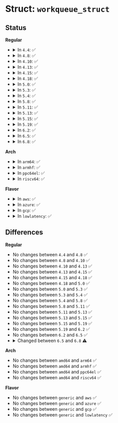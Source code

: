 # Struct: <code>workqueue_struct</code>

## Status
<b>Regular</b>
<ul>
<li>
<details>
<summary>In <code>4.4</code>: ✅</summary>

```c
struct workqueue_struct {
    struct list_head pwqs;
    struct list_head list;
    struct mutex mutex;
    int work_color;
    int flush_color;
    atomic_t nr_pwqs_to_flush;
    struct wq_flusher *first_flusher;
    struct list_head flusher_queue;
    struct list_head flusher_overflow;
    struct list_head maydays;
    struct worker *rescuer;
    int nr_drainers;
    int saved_max_active;
    struct workqueue_attrs *unbound_attrs;
    struct pool_workqueue *dfl_pwq;
    struct wq_device *wq_dev;
    char name[24];
    struct callback_head rcu;
    unsigned int flags;
    struct pool_workqueue *cpu_pwqs;
    struct pool_workqueue * numa_pwq_tbl[0];
};
```
</details>
</li>
<li>
<details>
<summary>In <code>4.8</code>: ✅</summary>

```c
struct workqueue_struct {
    struct list_head pwqs;
    struct list_head list;
    struct mutex mutex;
    int work_color;
    int flush_color;
    atomic_t nr_pwqs_to_flush;
    struct wq_flusher *first_flusher;
    struct list_head flusher_queue;
    struct list_head flusher_overflow;
    struct list_head maydays;
    struct worker *rescuer;
    int nr_drainers;
    int saved_max_active;
    struct workqueue_attrs *unbound_attrs;
    struct pool_workqueue *dfl_pwq;
    struct wq_device *wq_dev;
    char name[24];
    struct callback_head rcu;
    unsigned int flags;
    struct pool_workqueue *cpu_pwqs;
    struct pool_workqueue * numa_pwq_tbl[0];
};
```
</details>
</li>
<li>
<details>
<summary>In <code>4.10</code>: ✅</summary>

```c
struct workqueue_struct {
    struct list_head pwqs;
    struct list_head list;
    struct mutex mutex;
    int work_color;
    int flush_color;
    atomic_t nr_pwqs_to_flush;
    struct wq_flusher *first_flusher;
    struct list_head flusher_queue;
    struct list_head flusher_overflow;
    struct list_head maydays;
    struct worker *rescuer;
    int nr_drainers;
    int saved_max_active;
    struct workqueue_attrs *unbound_attrs;
    struct pool_workqueue *dfl_pwq;
    struct wq_device *wq_dev;
    char name[24];
    struct callback_head rcu;
    unsigned int flags;
    struct pool_workqueue *cpu_pwqs;
    struct pool_workqueue * numa_pwq_tbl[0];
};
```
</details>
</li>
<li>
<details>
<summary>In <code>4.13</code>: ✅</summary>

```c
struct workqueue_struct {
    struct list_head pwqs;
    struct list_head list;
    struct mutex mutex;
    int work_color;
    int flush_color;
    atomic_t nr_pwqs_to_flush;
    struct wq_flusher *first_flusher;
    struct list_head flusher_queue;
    struct list_head flusher_overflow;
    struct list_head maydays;
    struct worker *rescuer;
    int nr_drainers;
    int saved_max_active;
    struct workqueue_attrs *unbound_attrs;
    struct pool_workqueue *dfl_pwq;
    struct wq_device *wq_dev;
    char name[24];
    struct callback_head rcu;
    unsigned int flags;
    struct pool_workqueue *cpu_pwqs;
    struct pool_workqueue * numa_pwq_tbl[0];
};
```
</details>
</li>
<li>
<details>
<summary>In <code>4.15</code>: ✅</summary>

```c
struct workqueue_struct {
    struct list_head pwqs;
    struct list_head list;
    struct mutex mutex;
    int work_color;
    int flush_color;
    atomic_t nr_pwqs_to_flush;
    struct wq_flusher *first_flusher;
    struct list_head flusher_queue;
    struct list_head flusher_overflow;
    struct list_head maydays;
    struct worker *rescuer;
    int nr_drainers;
    int saved_max_active;
    struct workqueue_attrs *unbound_attrs;
    struct pool_workqueue *dfl_pwq;
    struct wq_device *wq_dev;
    char name[24];
    struct callback_head rcu;
    unsigned int flags;
    struct pool_workqueue *cpu_pwqs;
    struct pool_workqueue * numa_pwq_tbl[0];
};
```
</details>
</li>
<li>
<details>
<summary>In <code>4.18</code>: ✅</summary>

```c
struct workqueue_struct {
    struct list_head pwqs;
    struct list_head list;
    struct mutex mutex;
    int work_color;
    int flush_color;
    atomic_t nr_pwqs_to_flush;
    struct wq_flusher *first_flusher;
    struct list_head flusher_queue;
    struct list_head flusher_overflow;
    struct list_head maydays;
    struct worker *rescuer;
    int nr_drainers;
    int saved_max_active;
    struct workqueue_attrs *unbound_attrs;
    struct pool_workqueue *dfl_pwq;
    struct wq_device *wq_dev;
    char name[24];
    struct callback_head rcu;
    unsigned int flags;
    struct pool_workqueue *cpu_pwqs;
    struct pool_workqueue * numa_pwq_tbl[0];
};
```
</details>
</li>
<li>
<details>
<summary>In <code>5.0</code>: ✅</summary>

```c
struct workqueue_struct {
    struct list_head pwqs;
    struct list_head list;
    struct mutex mutex;
    int work_color;
    int flush_color;
    atomic_t nr_pwqs_to_flush;
    struct wq_flusher *first_flusher;
    struct list_head flusher_queue;
    struct list_head flusher_overflow;
    struct list_head maydays;
    struct worker *rescuer;
    int nr_drainers;
    int saved_max_active;
    struct workqueue_attrs *unbound_attrs;
    struct pool_workqueue *dfl_pwq;
    struct wq_device *wq_dev;
    char name[24];
    struct callback_head rcu;
    unsigned int flags;
    struct pool_workqueue *cpu_pwqs;
    struct pool_workqueue * numa_pwq_tbl[0];
};
```
</details>
</li>
<li>
<details>
<summary>In <code>5.3</code>: ✅</summary>

```c
struct workqueue_struct {
    struct list_head pwqs;
    struct list_head list;
    struct mutex mutex;
    int work_color;
    int flush_color;
    atomic_t nr_pwqs_to_flush;
    struct wq_flusher *first_flusher;
    struct list_head flusher_queue;
    struct list_head flusher_overflow;
    struct list_head maydays;
    struct worker *rescuer;
    int nr_drainers;
    int saved_max_active;
    struct workqueue_attrs *unbound_attrs;
    struct pool_workqueue *dfl_pwq;
    struct wq_device *wq_dev;
    char name[24];
    struct callback_head rcu;
    unsigned int flags;
    struct pool_workqueue *cpu_pwqs;
    struct pool_workqueue * numa_pwq_tbl[0];
};
```
</details>
</li>
<li>
<details>
<summary>In <code>5.4</code>: ✅</summary>

```c
struct workqueue_struct {
    struct list_head pwqs;
    struct list_head list;
    struct mutex mutex;
    int work_color;
    int flush_color;
    atomic_t nr_pwqs_to_flush;
    struct wq_flusher *first_flusher;
    struct list_head flusher_queue;
    struct list_head flusher_overflow;
    struct list_head maydays;
    struct worker *rescuer;
    int nr_drainers;
    int saved_max_active;
    struct workqueue_attrs *unbound_attrs;
    struct pool_workqueue *dfl_pwq;
    struct wq_device *wq_dev;
    char name[24];
    struct callback_head rcu;
    unsigned int flags;
    struct pool_workqueue *cpu_pwqs;
    struct pool_workqueue * numa_pwq_tbl[0];
};
```
</details>
</li>
<li>
<details>
<summary>In <code>5.8</code>: ✅</summary>

```c
struct workqueue_struct {
    struct list_head pwqs;
    struct list_head list;
    struct mutex mutex;
    int work_color;
    int flush_color;
    atomic_t nr_pwqs_to_flush;
    struct wq_flusher *first_flusher;
    struct list_head flusher_queue;
    struct list_head flusher_overflow;
    struct list_head maydays;
    struct worker *rescuer;
    int nr_drainers;
    int saved_max_active;
    struct workqueue_attrs *unbound_attrs;
    struct pool_workqueue *dfl_pwq;
    struct wq_device *wq_dev;
    char name[24];
    struct callback_head rcu;
    unsigned int flags;
    struct pool_workqueue *cpu_pwqs;
    struct pool_workqueue * numa_pwq_tbl[0];
};
```
</details>
</li>
<li>
<details>
<summary>In <code>5.11</code>: ✅</summary>

```c
struct workqueue_struct {
    struct list_head pwqs;
    struct list_head list;
    struct mutex mutex;
    int work_color;
    int flush_color;
    atomic_t nr_pwqs_to_flush;
    struct wq_flusher *first_flusher;
    struct list_head flusher_queue;
    struct list_head flusher_overflow;
    struct list_head maydays;
    struct worker *rescuer;
    int nr_drainers;
    int saved_max_active;
    struct workqueue_attrs *unbound_attrs;
    struct pool_workqueue *dfl_pwq;
    struct wq_device *wq_dev;
    char name[24];
    struct callback_head rcu;
    unsigned int flags;
    struct pool_workqueue *cpu_pwqs;
    struct pool_workqueue * numa_pwq_tbl[0];
};
```
</details>
</li>
<li>
<details>
<summary>In <code>5.13</code>: ✅</summary>

```c
struct workqueue_struct {
    struct list_head pwqs;
    struct list_head list;
    struct mutex mutex;
    int work_color;
    int flush_color;
    atomic_t nr_pwqs_to_flush;
    struct wq_flusher *first_flusher;
    struct list_head flusher_queue;
    struct list_head flusher_overflow;
    struct list_head maydays;
    struct worker *rescuer;
    int nr_drainers;
    int saved_max_active;
    struct workqueue_attrs *unbound_attrs;
    struct pool_workqueue *dfl_pwq;
    struct wq_device *wq_dev;
    char name[24];
    struct callback_head rcu;
    unsigned int flags;
    struct pool_workqueue *cpu_pwqs;
    struct pool_workqueue * numa_pwq_tbl[0];
};
```
</details>
</li>
<li>
<details>
<summary>In <code>5.15</code>: ✅</summary>

```c
struct workqueue_struct {
    struct list_head pwqs;
    struct list_head list;
    struct mutex mutex;
    int work_color;
    int flush_color;
    atomic_t nr_pwqs_to_flush;
    struct wq_flusher *first_flusher;
    struct list_head flusher_queue;
    struct list_head flusher_overflow;
    struct list_head maydays;
    struct worker *rescuer;
    int nr_drainers;
    int saved_max_active;
    struct workqueue_attrs *unbound_attrs;
    struct pool_workqueue *dfl_pwq;
    struct wq_device *wq_dev;
    char name[24];
    struct callback_head rcu;
    unsigned int flags;
    struct pool_workqueue *cpu_pwqs;
    struct pool_workqueue * numa_pwq_tbl[0];
};
```
</details>
</li>
<li>
<details>
<summary>In <code>5.19</code>: ✅</summary>

```c
struct workqueue_struct {
    struct list_head pwqs;
    struct list_head list;
    struct mutex mutex;
    int work_color;
    int flush_color;
    atomic_t nr_pwqs_to_flush;
    struct wq_flusher *first_flusher;
    struct list_head flusher_queue;
    struct list_head flusher_overflow;
    struct list_head maydays;
    struct worker *rescuer;
    int nr_drainers;
    int saved_max_active;
    struct workqueue_attrs *unbound_attrs;
    struct pool_workqueue *dfl_pwq;
    struct wq_device *wq_dev;
    char name[24];
    struct callback_head rcu;
    unsigned int flags;
    struct pool_workqueue *cpu_pwqs;
    struct pool_workqueue * numa_pwq_tbl[0];
};
```
</details>
</li>
<li>
<details>
<summary>In <code>6.2</code>: ✅</summary>

```c
struct workqueue_struct {
    struct list_head pwqs;
    struct list_head list;
    struct mutex mutex;
    int work_color;
    int flush_color;
    atomic_t nr_pwqs_to_flush;
    struct wq_flusher *first_flusher;
    struct list_head flusher_queue;
    struct list_head flusher_overflow;
    struct list_head maydays;
    struct worker *rescuer;
    int nr_drainers;
    int saved_max_active;
    struct workqueue_attrs *unbound_attrs;
    struct pool_workqueue *dfl_pwq;
    struct wq_device *wq_dev;
    char name[24];
    struct callback_head rcu;
    unsigned int flags;
    struct pool_workqueue *cpu_pwqs;
    struct pool_workqueue * numa_pwq_tbl[0];
};
```
</details>
</li>
<li>
<details>
<summary>In <code>6.5</code>: ✅</summary>

```c
struct workqueue_struct {
    struct list_head pwqs;
    struct list_head list;
    struct mutex mutex;
    int work_color;
    int flush_color;
    atomic_t nr_pwqs_to_flush;
    struct wq_flusher *first_flusher;
    struct list_head flusher_queue;
    struct list_head flusher_overflow;
    struct list_head maydays;
    struct worker *rescuer;
    int nr_drainers;
    int saved_max_active;
    struct workqueue_attrs *unbound_attrs;
    struct pool_workqueue *dfl_pwq;
    struct wq_device *wq_dev;
    char name[24];
    struct callback_head rcu;
    unsigned int flags;
    struct pool_workqueue *cpu_pwqs;
    struct pool_workqueue * numa_pwq_tbl[0];
};
```
</details>
</li>
<li>
<details>
<summary>In <code>6.8</code>: ✅</summary>

```c
struct workqueue_struct {
    struct list_head pwqs;
    struct list_head list;
    struct mutex mutex;
    int work_color;
    int flush_color;
    atomic_t nr_pwqs_to_flush;
    struct wq_flusher *first_flusher;
    struct list_head flusher_queue;
    struct list_head flusher_overflow;
    struct list_head maydays;
    struct worker *rescuer;
    int nr_drainers;
    int saved_max_active;
    struct workqueue_attrs *unbound_attrs;
    struct pool_workqueue *dfl_pwq;
    struct wq_device *wq_dev;
    char name[24];
    struct callback_head rcu;
    unsigned int flags;
    struct pool_workqueue **cpu_pwq;
};
```
</details>
</li>
</ul>
<b>Arch</b>
<ul>
<li>
<details>
<summary>In <code>arm64</code>: ✅</summary>

```c
struct workqueue_struct {
    struct list_head pwqs;
    struct list_head list;
    struct mutex mutex;
    int work_color;
    int flush_color;
    atomic_t nr_pwqs_to_flush;
    struct wq_flusher *first_flusher;
    struct list_head flusher_queue;
    struct list_head flusher_overflow;
    struct list_head maydays;
    struct worker *rescuer;
    int nr_drainers;
    int saved_max_active;
    struct workqueue_attrs *unbound_attrs;
    struct pool_workqueue *dfl_pwq;
    struct wq_device *wq_dev;
    char name[24];
    struct callback_head rcu;
    unsigned int flags;
    struct pool_workqueue *cpu_pwqs;
    struct pool_workqueue * numa_pwq_tbl[0];
};
```
</details>
</li>
<li>
<details>
<summary>In <code>armhf</code>: ✅</summary>

```c
struct workqueue_struct {
    struct list_head pwqs;
    struct list_head list;
    struct mutex mutex;
    int work_color;
    int flush_color;
    atomic_t nr_pwqs_to_flush;
    struct wq_flusher *first_flusher;
    struct list_head flusher_queue;
    struct list_head flusher_overflow;
    struct list_head maydays;
    struct worker *rescuer;
    int nr_drainers;
    int saved_max_active;
    struct workqueue_attrs *unbound_attrs;
    struct pool_workqueue *dfl_pwq;
    struct wq_device *wq_dev;
    char name[24];
    struct callback_head rcu;
    unsigned int flags;
    struct pool_workqueue *cpu_pwqs;
    struct pool_workqueue * numa_pwq_tbl[0];
};
```
</details>
</li>
<li>
<details>
<summary>In <code>ppc64el</code>: ✅</summary>

```c
struct workqueue_struct {
    struct list_head pwqs;
    struct list_head list;
    struct mutex mutex;
    int work_color;
    int flush_color;
    atomic_t nr_pwqs_to_flush;
    struct wq_flusher *first_flusher;
    struct list_head flusher_queue;
    struct list_head flusher_overflow;
    struct list_head maydays;
    struct worker *rescuer;
    int nr_drainers;
    int saved_max_active;
    struct workqueue_attrs *unbound_attrs;
    struct pool_workqueue *dfl_pwq;
    struct wq_device *wq_dev;
    char name[24];
    struct callback_head rcu;
    unsigned int flags;
    struct pool_workqueue *cpu_pwqs;
    struct pool_workqueue * numa_pwq_tbl[0];
};
```
</details>
</li>
<li>
<details>
<summary>In <code>riscv64</code>: ✅</summary>

```c
struct workqueue_struct {
    struct list_head pwqs;
    struct list_head list;
    struct mutex mutex;
    int work_color;
    int flush_color;
    atomic_t nr_pwqs_to_flush;
    struct wq_flusher *first_flusher;
    struct list_head flusher_queue;
    struct list_head flusher_overflow;
    struct list_head maydays;
    struct worker *rescuer;
    int nr_drainers;
    int saved_max_active;
    struct workqueue_attrs *unbound_attrs;
    struct pool_workqueue *dfl_pwq;
    struct wq_device *wq_dev;
    char name[24];
    struct callback_head rcu;
    unsigned int flags;
    struct pool_workqueue *cpu_pwqs;
    struct pool_workqueue * numa_pwq_tbl[0];
};
```
</details>
</li>
</ul>
<b>Flavor</b>
<ul>
<li>
<details>
<summary>In <code>aws</code>: ✅</summary>

```c
struct workqueue_struct {
    struct list_head pwqs;
    struct list_head list;
    struct mutex mutex;
    int work_color;
    int flush_color;
    atomic_t nr_pwqs_to_flush;
    struct wq_flusher *first_flusher;
    struct list_head flusher_queue;
    struct list_head flusher_overflow;
    struct list_head maydays;
    struct worker *rescuer;
    int nr_drainers;
    int saved_max_active;
    struct workqueue_attrs *unbound_attrs;
    struct pool_workqueue *dfl_pwq;
    struct wq_device *wq_dev;
    char name[24];
    struct callback_head rcu;
    unsigned int flags;
    struct pool_workqueue *cpu_pwqs;
    struct pool_workqueue * numa_pwq_tbl[0];
};
```
</details>
</li>
<li>
<details>
<summary>In <code>azure</code>: ✅</summary>

```c
struct workqueue_struct {
    struct list_head pwqs;
    struct list_head list;
    struct mutex mutex;
    int work_color;
    int flush_color;
    atomic_t nr_pwqs_to_flush;
    struct wq_flusher *first_flusher;
    struct list_head flusher_queue;
    struct list_head flusher_overflow;
    struct list_head maydays;
    struct worker *rescuer;
    int nr_drainers;
    int saved_max_active;
    struct workqueue_attrs *unbound_attrs;
    struct pool_workqueue *dfl_pwq;
    struct wq_device *wq_dev;
    char name[24];
    struct callback_head rcu;
    unsigned int flags;
    struct pool_workqueue *cpu_pwqs;
    struct pool_workqueue * numa_pwq_tbl[0];
};
```
</details>
</li>
<li>
<details>
<summary>In <code>gcp</code>: ✅</summary>

```c
struct workqueue_struct {
    struct list_head pwqs;
    struct list_head list;
    struct mutex mutex;
    int work_color;
    int flush_color;
    atomic_t nr_pwqs_to_flush;
    struct wq_flusher *first_flusher;
    struct list_head flusher_queue;
    struct list_head flusher_overflow;
    struct list_head maydays;
    struct worker *rescuer;
    int nr_drainers;
    int saved_max_active;
    struct workqueue_attrs *unbound_attrs;
    struct pool_workqueue *dfl_pwq;
    struct wq_device *wq_dev;
    char name[24];
    struct callback_head rcu;
    unsigned int flags;
    struct pool_workqueue *cpu_pwqs;
    struct pool_workqueue * numa_pwq_tbl[0];
};
```
</details>
</li>
<li>
<details>
<summary>In <code>lowlatency</code>: ✅</summary>

```c
struct workqueue_struct {
    struct list_head pwqs;
    struct list_head list;
    struct mutex mutex;
    int work_color;
    int flush_color;
    atomic_t nr_pwqs_to_flush;
    struct wq_flusher *first_flusher;
    struct list_head flusher_queue;
    struct list_head flusher_overflow;
    struct list_head maydays;
    struct worker *rescuer;
    int nr_drainers;
    int saved_max_active;
    struct workqueue_attrs *unbound_attrs;
    struct pool_workqueue *dfl_pwq;
    struct wq_device *wq_dev;
    char name[24];
    struct callback_head rcu;
    unsigned int flags;
    struct pool_workqueue *cpu_pwqs;
    struct pool_workqueue * numa_pwq_tbl[0];
};
```
</details>
</li>
</ul>

## Differences
<b>Regular</b>
<ul>
<li>
No changes between <code>4.4</code> and <code>4.8</code> ✅
</li>
<li>
No changes between <code>4.8</code> and <code>4.10</code> ✅
</li>
<li>
No changes between <code>4.10</code> and <code>4.13</code> ✅
</li>
<li>
No changes between <code>4.13</code> and <code>4.15</code> ✅
</li>
<li>
No changes between <code>4.15</code> and <code>4.18</code> ✅
</li>
<li>
No changes between <code>4.18</code> and <code>5.0</code> ✅
</li>
<li>
No changes between <code>5.0</code> and <code>5.3</code> ✅
</li>
<li>
No changes between <code>5.3</code> and <code>5.4</code> ✅
</li>
<li>
No changes between <code>5.4</code> and <code>5.8</code> ✅
</li>
<li>
No changes between <code>5.8</code> and <code>5.11</code> ✅
</li>
<li>
No changes between <code>5.11</code> and <code>5.13</code> ✅
</li>
<li>
No changes between <code>5.13</code> and <code>5.15</code> ✅
</li>
<li>
No changes between <code>5.15</code> and <code>5.19</code> ✅
</li>
<li>
No changes between <code>5.19</code> and <code>6.2</code> ✅
</li>
<li>
No changes between <code>6.2</code> and <code>6.5</code> ✅
</li>
<li>
<details>
<summary>Changed between <code>6.5</code> and <code>6.8</code> ⚠️</summary>
<ul>
<li>
<b>Field added. </b>
<code>struct pool_workqueue **cpu_pwq</code>
</li>
<li>
<b>Field removed. </b>
<code>struct pool_workqueue *cpu_pwqs</code>
</li>
<li>
<b>Field removed. </b>
<code>struct pool_workqueue * numa_pwq_tbl[0]</code>
</li>
</ul>
</details>
</li>
</ul>
<b>Arch</b>
<ul>
<li>
No changes between <code>amd64</code> and <code>arm64</code> ✅
</li>
<li>
No changes between <code>amd64</code> and <code>armhf</code> ✅
</li>
<li>
No changes between <code>amd64</code> and <code>ppc64el</code> ✅
</li>
<li>
No changes between <code>amd64</code> and <code>riscv64</code> ✅
</li>
</ul>
<b>Flavor</b>
<ul>
<li>
No changes between <code>generic</code> and <code>aws</code> ✅
</li>
<li>
No changes between <code>generic</code> and <code>azure</code> ✅
</li>
<li>
No changes between <code>generic</code> and <code>gcp</code> ✅
</li>
<li>
No changes between <code>generic</code> and <code>lowlatency</code> ✅
</li>
</ul>
